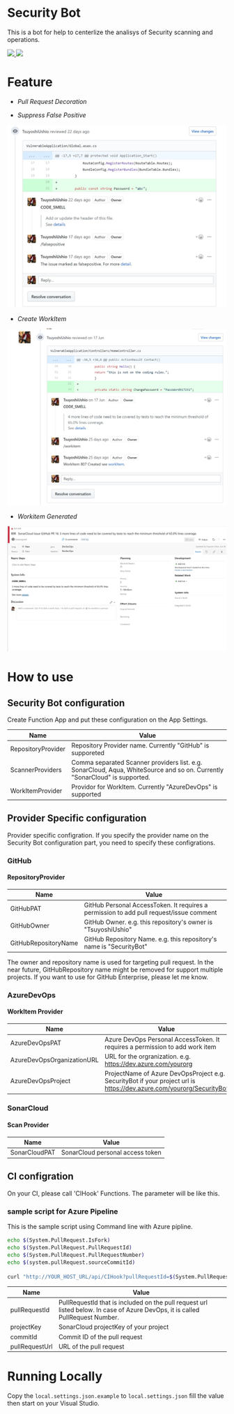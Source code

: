 # Security Bot 

This is a bot for help to centerlize the analisys of Security scanning and operations. 

<a href="https://portal.azure.com/#create/Microsoft.Template/uri/https%3A%2F%2Fraw.githubusercontent.com%2FTsuyoshiUshio%2FSecurityBot%2Fmaster%2Fazuredeploy.json" target="_blank">
    <img src="http://azuredeploy.net/deploybutton.png"/>
</a>
<a href="http://armviz.io/#/?load=https%3A%2F%2Fraw.githubusercontent.com%2FTsuyoshiUshio%2FSecurityBot%2Fazuredeploy.json" target="_blank">
    <img src="http://armviz.io/visualizebutton.png"/>
</a>

# Feature

* _Pull Request Decoration_

* _Suppress False Positive_

![Suppress False Positive](images/SecurityBot01.jpg)

* _Create WorkItem_

![Create WorkItem](images/SecurityBot02.jpg)

* _Workitem Generated_

![WorkItem](images/SecurityBot03.jpg)

# How to use 

## Security Bot configuration

Create Function App and put these configuration on the App Settings. 

| Name | Value |
|------|--------|
|RepositoryProvider|Repository Provider name. Currently "GitHub" is supporeted|
|ScannerProviders| Comma separated Scanner providers list. e.g. SonarCloud, Aqua, WhiteSource and so on. Currently "SonarCloud" is supported.| 
|WorkItemProvider| Providor for WorkItem. Currently "AzureDevOps" is supported|

## Provider Specific configuration

Provider specific configration. If you specify the provider name on the Security Bot configuration part, you need to specify these configrations. 

### GitHub

#### RepositoryProvider

| Name | Value |
|------|--------|
|GitHubPAT|GitHub Personal AccessToken. It requires a permission to  add pull request/issue comment|
|GitHubOwner| GitHub Owner. e.g. this repository's owner is "TsuyoshiUshio"  |
|GitHubRepositoryName| GitHub Repository Name. e.g. this repository's name is "SecurityBot"|

The owner and repository name is used for targeting pull request. In the near future, GitHubRepository name might be removed for support multiple 
projects. If you want to use for GitHub Enterprise, please let me know. 

### AzureDevOps 

#### WorkItem Provider

| Name | Value |
|------|--------|
|AzureDevOpsPAT|Azure DevOps Personal AccessToken. It requires a permission to add work item|
|AzureDevOpsOrganizationURL| URL for the orgranization. e.g.   https://dev.azure.com/yourorg |
|AzureDevOpsProject| ProjectName of Azure DevOpsProject e.g.   SecurityBot if your project url is https://dev.azure.com/yourorg/SecurityBot |

### SonarCloud 

#### Scan Provider

| Name | Value |
|------|--------|
|SonarCloudPAT| SonarCloud personal access token |


## CI configration 

On your CI, please call 'CIHook' Functions. The parameter will be like this. 

### sample script for Azure Pipeline 
This is the sample script using Command line with Azure pipline. 

```bash
echo $(System.PullRequest.IsFork)
echo $(System.PullRequest.PullRequestId)
echo $(System.PullRequest.PullRequestNumber)
echo $(system.pullRequest.sourceCommitId)

curl "http://YOUR_HOST_URL/api/CIHook?pullRequestId=$(System.PullRequest.PullRequestNumber)&projectKey=TsuyoshiUshio_VulnerableApp&commitId=$(system.pullRequest.sourceCommitId)&pullRequestUrl=https://github.com/TsuyoshiUshio/VulnerableApp/pull/$(System.PullRequest.PullRequestNumber)"
```

| Name | Value |
|------|--------|
|pullRequestId|PullRequestId that is included on the pull request url listed below. In case of Azure DevOps, it is called PullRequest Number.|
|projectKey| SonarCloud projectKey of your project |
|commitId| Commit ID of the pull request |
|pullRequestUrl| URL of the pull request|

# Running Locally 

Copy the `local.settings.json.example` to `local.settings.json` fill the value then start on your Visual Studio.  


